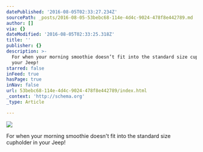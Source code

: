 ```yaml
---
datePublished: '2016-08-05T02:33:27.234Z'
sourcePath: _posts/2016-08-05-53bebc68-114e-4d4c-9024-478f8e442789.md
author: []
via: {}
dateModified: '2016-08-05T02:33:25.318Z'
title: ''
publisher: {}
description: >-
  For when your morning smoothie doesn’t fit into the standard size cupholder in
  your Jeep!
starred: false
inFeed: true
hasPage: true
inNav: false
url: 53bebc68-114e-4d4c-9024-478f8e442789/index.html
_context: 'http://schema.org'
_type: Article

---
```

![](https://imgflo.herokuapp.com/graph/vahj1ThiexotieMo/33e25dfc431a7ad6800777496c57b13b/croprotate.jpg?cropheight=3024&cropwidth=4032&degrees=-180&input=https%3A%2F%2Fthe-grid-user-content.s3-us-west-2.amazonaws.com%2Fbeb73a68-ee82-4645-96d2-27b0654d4a5d.jpg&x=0&y=0)

For when your morning smoothie doesn't fit into the standard size cupholder in your Jeep!